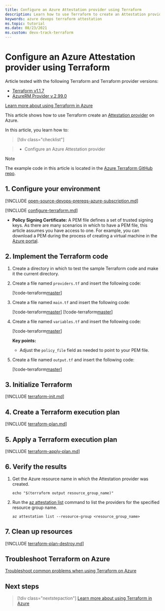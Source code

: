 ```yaml
---
title: Configure an Azure Attestation provider using Terraform
description: Learn how to use Terraform to create an Attestation provider on Azure.
keywords: azure devops terraform attestation
ms.topic: tutorial
ms.date: 08/23/2021
ms.custom: devx-track-terraform
---
```


# Configure an Azure Attestation provider using Terraform

Article tested with the following Terraform and Terraform provider versions:

- [Terraform v1.1.7](https://releases.hashicorp.com/terraform/)
- [AzureRM Provider v.2.99.0](https://registry.terraform.io/providers/hashicorp/azurerm/latest/docs)

[Learn more about using Terraform in Azure](/azure/terraform)

This article shows how to use Terraform create an [Attestation provider](/azure/attestation/overview) on Azure.

In this article, you learn how to:
> [!div class="checklist"]

> * Configure an Azure Attestation provider

> [!NOTE]
> The example code in this article is located in the [Azure Terraform GitHub repo](https://github.com/Azure/terraform/tree/master/quickstart/101-attestation-provider).

## 1. Configure your environment

[!INCLUDE [open-source-devops-prereqs-azure-subscription.md](../includes/open-source-devops-prereqs-azure-subscription.md)]

[!INCLUDE [configure-terraform.md](includes/configure-terraform.md)]

- **Policy Signing Certificate:** A PEM file defines a set of trusted signing keys. As there are many scenarios in which to have a PEM file, this article assumes you have access to one. For example, you can download a PEM during the process of creating a virtual machine in the [Azure portal](https://portal.azure.com).

## 2. Implement the Terraform code

1. Create a directory in which to test the sample Terraform code and make it the current directory.

1. Create a file named `providers.tf` and insert the following code:

    [!code-terraform[master](~/terraform_samples/quickstart/101-attestation-provider/providers.tf)]

1. Create a file named `main.tf` and insert the following code:

    [!code-terraform[master](~/terraform_samples/quickstart/101-attestation-provider/main.tf)]
    [!code-terraform[master](../../terraform_samples/quickstart/101-attestation-provider/main.tf)]

1. Create a file named `variables.tf` and insert the following code:

    [!code-terraform[master](~/terraform_samples/quickstart/101-attestation-provider/variables.tf)]
    
    **Key points:**
    
    - Adjust the `policy_file` field as needed to point to your PEM file.
    
1. Create a file named `output.tf` and insert the following code:

    [!code-terraform[master](~/terraform_samples/quickstart/101-attestation-provider/output.tf)]

## 3. Initialize Terraform

[!INCLUDE [terraform-init.md](includes/terraform-init.md)]

## 4. Create a Terraform execution plan

[!INCLUDE [terraform-plan.md](includes/terraform-plan.md)]

## 5. Apply a Terraform execution plan

[!INCLUDE [terraform-apply-plan.md](includes/terraform-apply-plan.md)]

## 6. Verify the results

1. Get the Azure resource name in which the Attestation provider was created.

    ```azurecli
    echo "$(terraform output resource_group_name)"
    ```

1. Run the [az attestation list](/cli/azure/attestation#az-attestation-list) command to list the providers for the specified resource group name.

    ```azurecli
    az attestation list --resource-group <resource_group_name>
    ```

## 7. Clean up resources

[!INCLUDE [terraform-plan-destroy.md](includes/terraform-plan-destroy.md)]

## Troubleshoot Terraform on Azure

[Troubleshoot common problems when using Terraform on Azure](troubleshoot.md)

## Next steps

> [!div class="nextstepaction"] 
> [Learn more about using Terraform in Azure](/azure/terraform)